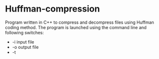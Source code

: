 # Huffman-compression

Program written in C++ to compress and decompress files using Huffman coding method.
The program is launched using the command line and following switches:
* -i input file
* -o output file
* -t 
